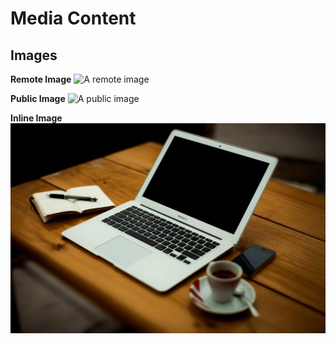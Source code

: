 # Media Content

## Images

**Remote Image**
![A remote image](https://picsum.photos/id/0/5000/3333)

**Public Image**
![A public image](/media/image1.jpeg)

**Inline Image**
![An inline image](./images/image2.jpeg)
